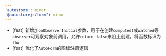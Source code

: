 ```yaml
---
'autostore': minor
'@autostorejs/form': minor
---
```


-   [feat] 新增加`onObserverInitial`参数，用于在创建`computedt`或`watched`等`observer`可观察对象前调用，允许`return false`来阻止创建，将函数标识为`raw`
-   [feat] 优化了`AutoForm`的图标注册逻辑
